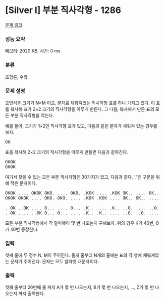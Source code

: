 # [Silver I] 부분 직사각형 - 1286 

[문제 링크](https://www.acmicpc.net/problem/1286) 

### 성능 요약

메모리: 2020 KB, 시간: 0 ms

### 분류

조합론, 수학

### 문제 설명

<p>오민식은 크기가 N×M 이고, 문자로 채워져있는 직사각형 표를 하나 가지고 있다. 이 표를 복사해 표가 2×2 크기의 직사각형을 이루게 만든다. 그 다음, 복사해서 만든 표의 모든 부분 직사각형을 적는다.</p>

<p>예를 들어, 크기가 1×2인 직사각형 표가 있고, 다음과 같은 문자가 채워져 있는 경우를 보자.</p>

<pre>OK</pre>

<p>표를 복사해 2×2 크기의 직사각형을 이루게 만들면 다음과 같아진다.</p>

<pre>OKOK
OKOK</pre>

<p>여기서 찾을 수 있는 모든 부분 직사각형은 30가지가 있고, 다음과 같다. '.'은 구분을 위해 적은 문자이다.</p>

<pre>OKOK .... OKOK OKO. .... OKO. .KOK .... .KOK OK.. .... OK.. .KO. .... .KO.
OKOK OKOK .... OKO. OKO. .... .KOK .KOK .... OK.. OK.. .... .KO. .KO. ....

..OK ..OK .... O... .... O... .K.. .... .K.. ..O. .... ..O. ...K .... ...K
..OK .... ..OK O... O... .... .K.. .K.. .... ..O. ..O. .... ...K ...K ....
</pre>

<p>모든 부분 직사각형에서 각 알파벳이 몇 번 나오는지 구해보자. 위의 경우 K가 40번, O가 40번 등장한다.</p>

### 입력 

 <p>첫째 줄에 두 정수 N, M이 주어진다. 둘째 줄부터 N개의 줄에는 표의 각 행에 채워져있는 문자가 주어진다. 문자는 모두 알파벳 대문자이다.</p>

### 출력 

 <p>첫째 줄부터 26번째 줄 까지 A가 몇 번 나오는지, B가 몇 번 나오는지, ..., Z가 몇 번 나오는지 까지 출력한다.</p>

